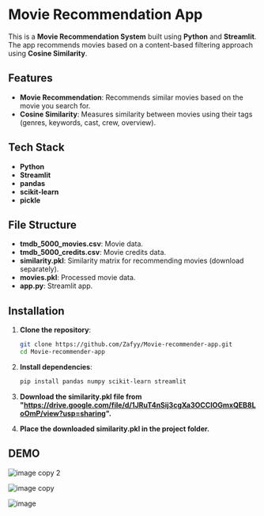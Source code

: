 # Movie Recommendation App

This is a **Movie Recommendation System** built using **Python** and **Streamlit**. The app recommends movies based on a content-based filtering approach using **Cosine Similarity**.

## Features

- **Movie Recommendation**: Recommends similar movies based on the movie you search for.
- **Cosine Similarity**: Measures similarity between movies using their tags (genres, keywords, cast, crew, overview).

## Tech Stack

- **Python**
- **Streamlit**
- **pandas**
- **scikit-learn**
- **pickle**

## File Structure

- **tmdb_5000_movies.csv**: Movie data.
- **tmdb_5000_credits.csv**: Movie credits data.
- **similarity.pkl**: Similarity matrix for recommending movies (download separately).
- **movies.pkl**: Processed movie data.
- **app.py**: Streamlit app.

## Installation

1. **Clone the repository**:
   ```bash
   git clone https://github.com/Zafyy/Movie-recommender-app.git
   cd Movie-recommender-app 
   ```
   

2. **Install dependencies**:
   ```bash
   pip install pandas numpy scikit-learn streamlit
   ```

3. **Download the similarity.pkl file from "https://drive.google.com/file/d/1JRuT4nSij3cgXa3OCClOGmxQEB8LoOmP/view?usp=sharing".**

4. **Place the downloaded similarity.pkl in the project folder.**

## DEMO

![image copy 2](https://github.com/user-attachments/assets/51abd779-8dfe-4eed-96e3-fcf3f4239076)

![image copy](https://github.com/user-attachments/assets/4b9b5b30-634b-4c3d-908d-7c7cb77f6c4c)

![image](https://github.com/user-attachments/assets/7c49fe19-50a1-4d32-b7c6-1b669961091c)




